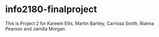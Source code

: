 # info2180-finalproject

This is Project 2 for Kareem Ellis, Martin Bartley, Carrissa Smith, Rianna Pearson and Jamilla Morgan.